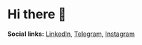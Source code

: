 # Hi there 👋

**Social links:** [LinkedIn](https://www.linkedin.com/in/sashakryzh/), [Telegram](https://t.me/SashaKryzh), [Instagram](https://www.instagram.com/sashakryzh/)
